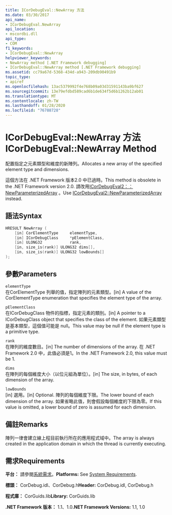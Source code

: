 ```yaml
---
title: ICorDebugEval::NewArray 方法
ms.date: 03/30/2017
api_name:
- ICorDebugEval.NewArray
api_location:
- mscordbi.dll
api_type:
- COM
f1_keywords:
- ICorDebugEval::NewArray
helpviewer_keywords:
- NewArray method [.NET Framework debugging]
- ICorDebugEval::NewArray method [.NET Framework debugging]
ms.assetid: cc79a67d-5368-434d-a943-209db90491b9
topic_type:
- apiref
ms.openlocfilehash: 13ac5379992f4e768b09a03d31591143ba9bf627
ms.sourcegitcommit: 13e79efdbd589cad6b1de634f5d6b1262b12ab01
ms.translationtype: MT
ms.contentlocale: zh-TW
ms.lasthandoff: 01/28/2020
ms.locfileid: "76788728"
---
```

# <a name="icordebugevalnewarray-method"></a><span data-ttu-id="fce93-102">ICorDebugEval::NewArray 方法</span><span class="sxs-lookup"><span data-stu-id="fce93-102">ICorDebugEval::NewArray Method</span></span>
<span data-ttu-id="fce93-103">配置指定之元素類型和維度的新陣列。</span><span class="sxs-lookup"><span data-stu-id="fce93-103">Allocates a new array of the specified element type and dimensions.</span></span>  
  
 <span data-ttu-id="fce93-104">這個方法在 .NET Framework 版本2.0 中已過時。</span><span class="sxs-lookup"><span data-stu-id="fce93-104">This method is obsolete in the .NET Framework version 2.0.</span></span> <span data-ttu-id="fce93-105">請改用[ICorDebugEval2：： NewParameterizedArray](icordebugeval2-newparameterizedarray-method.md) 。</span><span class="sxs-lookup"><span data-stu-id="fce93-105">Use [ICorDebugEval2::NewParameterizedArray](icordebugeval2-newparameterizedarray-method.md) instead.</span></span>  
  
## <a name="syntax"></a><span data-ttu-id="fce93-106">語法</span><span class="sxs-lookup"><span data-stu-id="fce93-106">Syntax</span></span>  
  
```cpp  
HRESULT NewArray (  
    [in] CorElementType     elementType,  
    [in] ICorDebugClass     *pElementClass,  
    [in] ULONG32            rank,  
    [in, size_is(rank)] ULONG32 dims[],  
    [in, size_is(rank)] ULONG32 lowBounds[]  
);  
```  
  
## <a name="parameters"></a><span data-ttu-id="fce93-107">參數</span><span class="sxs-lookup"><span data-stu-id="fce93-107">Parameters</span></span>  
 `elementType`  
 <span data-ttu-id="fce93-108">在CorElementType 列舉的值，指定陣列的元素類型。</span><span class="sxs-lookup"><span data-stu-id="fce93-108">[in] A value of the CorElementType enumeration that specifies the element type of the array.</span></span>  
  
 `pElementClass`  
 <span data-ttu-id="fce93-109">在ICorDebugClass 物件的指標，指定元素的類別。</span><span class="sxs-lookup"><span data-stu-id="fce93-109">[in] A pointer to a ICorDebugClass object that specifies the class of the element.</span></span> <span data-ttu-id="fce93-110">如果元素類型是基本類型，這個值可能是 null。</span><span class="sxs-lookup"><span data-stu-id="fce93-110">This value may be null if the element type is a primitive type.</span></span>  
  
 `rank`  
 <span data-ttu-id="fce93-111">在陣列的維度數目。</span><span class="sxs-lookup"><span data-stu-id="fce93-111">[in] The number of dimensions of the array.</span></span> <span data-ttu-id="fce93-112">在 .NET Framework 2.0 中，此值必須是1。</span><span class="sxs-lookup"><span data-stu-id="fce93-112">In the .NET Framework 2.0, this value must be 1.</span></span>  
  
 `dims`  
 <span data-ttu-id="fce93-113">在陣列的每個維度大小（以位元組為單位）。</span><span class="sxs-lookup"><span data-stu-id="fce93-113">[in] The size, in bytes, of each dimension of the array.</span></span>  
  
 `lowBounds`  
 <span data-ttu-id="fce93-114">[in] 選用。</span><span class="sxs-lookup"><span data-stu-id="fce93-114">[in] Optional.</span></span> <span data-ttu-id="fce93-115">陣列的每個維度下限。</span><span class="sxs-lookup"><span data-stu-id="fce93-115">The lower bound of each dimension of the array.</span></span> <span data-ttu-id="fce93-116">如果省略此值，則會假設每個維度的下限為零。</span><span class="sxs-lookup"><span data-stu-id="fce93-116">If this value is omitted, a lower bound of zero is assumed for each dimension.</span></span>  
  
## <a name="remarks"></a><span data-ttu-id="fce93-117">備註</span><span class="sxs-lookup"><span data-stu-id="fce93-117">Remarks</span></span>  
 <span data-ttu-id="fce93-118">陣列一律會建立線上程目前執行所在的應用程式域中。</span><span class="sxs-lookup"><span data-stu-id="fce93-118">The array is always created in the application domain in which the thread is currently executing.</span></span>  
  
## <a name="requirements"></a><span data-ttu-id="fce93-119">需求</span><span class="sxs-lookup"><span data-stu-id="fce93-119">Requirements</span></span>  
 <span data-ttu-id="fce93-120">**平台：** 請參閱[系統需求](../../../../docs/framework/get-started/system-requirements.md)。</span><span class="sxs-lookup"><span data-stu-id="fce93-120">**Platforms:** See [System Requirements](../../../../docs/framework/get-started/system-requirements.md).</span></span>  
  
 <span data-ttu-id="fce93-121">**標頭：** CorDebug.idl、CorDebug.h</span><span class="sxs-lookup"><span data-stu-id="fce93-121">**Header:** CorDebug.idl, CorDebug.h</span></span>  
  
 <span data-ttu-id="fce93-122">**程式庫：** CorGuids.lib</span><span class="sxs-lookup"><span data-stu-id="fce93-122">**Library:** CorGuids.lib</span></span>  
  
 <span data-ttu-id="fce93-123">**.NET Framework 版本：** 1.1、1.0</span><span class="sxs-lookup"><span data-stu-id="fce93-123">**.NET Framework Versions:** 1.1, 1.0</span></span>
